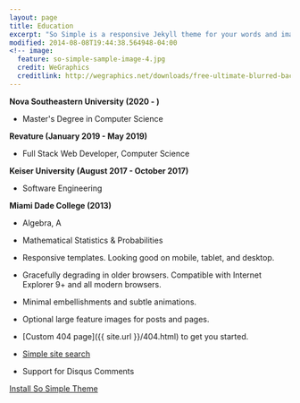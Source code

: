 ```yaml
---
layout: page
title: Education
excerpt: "So Simple is a responsive Jekyll theme for your words and images."
modified: 2014-08-08T19:44:38.564948-04:00
<!-- image:
  feature: so-simple-sample-image-4.jpg
  credit: WeGraphics
  creditlink: http://wegraphics.net/downloads/free-ultimate-blurred-background-pack/ -->
---
```


<!--Looking for a simple, responsive, theme for your Jekyll powered blog? Well look no further. Here be **So Simple Theme**, the follow up to [**Minimal Mistakes**](http://mmistakes.github.io/minimal-mistakes) --- by designer slash illustrator [Michael Rose](http://mademistakes.com).-->


 **Nova Southeastern University (2020 - )** 
   * Master's Degree in Computer Science
   
 **Revature (January 2019 - May 2019)** 
   * Full Stack Web Developer, Computer Science
 
 **Keiser University (August 2017 - October 2017)**
   * Software Engineering
 
 **Miami Dade College (2013)**
   * Algebra, A 
   * Mathematical Statistics & Probabilities

* Responsive templates. Looking good on mobile, tablet, and desktop.
* Gracefully degrading in older browsers. Compatible with Internet Explorer 9+ and all modern browsers.
* Minimal embellishments and subtle animations.
* Optional large feature images for posts and pages.
* [Custom 404 page]({{ site.url }}/404.html) to get you started.
* [Simple site search](https://github.com/christian-fei/Simple-Jekyll-Search)
* Support for Disqus Comments

<a markdown="0" href="{{ site.url }}/theme-setup" class="btn">Install So Simple Theme</a>

[^1]: Example: *domain.com/category-name/post-title*
